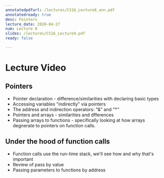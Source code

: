 ```yaml
---
annotatedpdfurl: /lectures/CS16_Lecture8_ann.pdf
annotatedready: true
desc: Pointers
lecture_date: 2020-04-27
num: Lecture 8
slides: /lectures/CS16_Lecture9.pdf
ready: false

---
```


# Lecture Video



## Pointers

* Pointer declaration - difference/similarities with declaring basic types
* Accessing variables "indirectly" via pointers
* The address and indirection operators: "&" and "*"
* Pointers and arrays - similarities and dfferences
* Passing arrays to functions - specifically looking at how arrays degnerate to pointers on function calls.


## Under the hood of function calls
* Function calls use the run-time stack, we'll see how and why that's important
* Review of pass by value
* Passing parameters to functions by address
